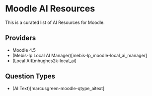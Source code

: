 # Moodle AI Resources

This is a curated list of AI Resources for Moodle.


## Providers
* Moodle 4.5
* (Mebis-lp Local AI Manager)[mebis-lp_moodle-local_ai_manager]
* (Local AI)[mhughes2k-local_ai]


## Question Types
* (AI Text)[marcusgreen-moodle-qtype_aitext]